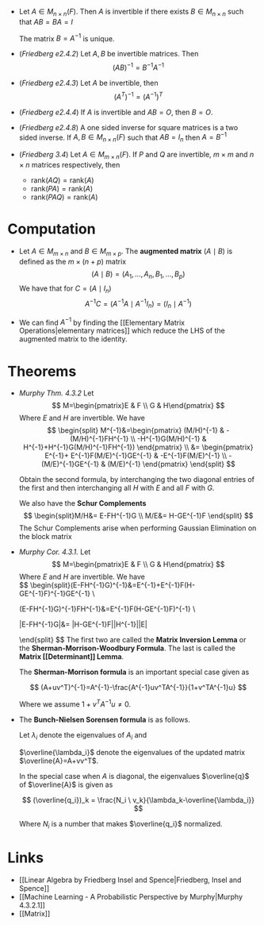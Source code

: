 * Let $A\in M_{n\times n}(F)$. Then $A$ is invertible if there exists $B\in M_{n\times n}$ such that $AB=BA=I$
  
  The matrix $B=A^{-1}$ is unique.

 * (*Friedberg e2.4.2*) Let $A,B$ be invertible matrices.  Then 
   $$
   (AB)^{-1}=B^{-1}A^{-1}
   $$
 * (*Friedberg e2.4.3*) Let $A$ be invertible, then
   $$
   (A^T)^{-1} = (A^{-1})^T
   $$
* (*Friedberg e2.4.4*) If $A$ is invertible and $AB=O$, then $B=O$.
* (*Friedberg e2.4.8*) A one sided inverse for square matrices is a two sided inverse. If $A,B\in M_{n\times n}(F)$ such that $AB=I_n$ then $A=B^{-1}$ 
* (*Friedberg 3.4*) Let $A\in M_{m\times n}(F)$. If $P$ and $Q$ are invertible, $m\times m$ and $n\times n$ matrices respectively, then
	* $\text{rank}(AQ)=\text{rank}(A)$
	* $\text{rank}(PA)=\text{rank}(A)$
	* $\text{rank}(PAQ)=\text{rank}(A)$

# Computation
* Let $A\in M_{m\times n}$ and $B\in M_{m\times p}$. The **augmented matrix** $(A\mid B)$ is defined as the $m\times (n+p)$ matrix
  $$
  (A\mid B) = (A_1,\dots,A_n, B_1, \dots, B_p)
  $$
  We have that for $C=(A\mid I_n)$ 
  $$
  A^{-1}C = (A^{-1}A\mid A^{-1} I_n ) = (I_n\mid A^{-1})
  $$

* We can find $A^{-1}$ by finding the [[Elementary Matrix Operations|elementary matrices]] which reduce the LHS of the augmented matrix to the identity.

# Theorems
* *Murphy  Thm. 4.3.2* Let 
  $$
  M=\begin{pmatrix}E & F \\ G & H\end{pmatrix}
  $$
  Where $E$ and $H$ are invertible. We have
  $$
  \begin{split} M^{-1}&=\begin{pmatrix}
  (M/H)^{-1} &
  -(M/H)^{-1}FH^{-1} \\ 
  -H^{-1}G(M/H)^{-1} & 
  H^{-1}+H^{-1}G(M/H)^{-1}FH^{-1})
  \end{pmatrix}
  \\ 
  &= \begin{pmatrix}
  E^{-1}+ E^{-1}F(M/E)^{-1}GE^{-1} &
  -E^{-1}F(M/E)^{-1} \\ 
  -(M/E)^{-1}GE^{-1} & 
  (M/E)^{-1}
  \end{pmatrix}
  \end{split}
  $$
  
  Obtain the second formula, by interchanging the two diagonal entries of the first and then interchanging all $H$ with $E$ and all $F$ with $G$.
  
  We also have the  **Schur Complements**
  $$
  \begin{split}M/H&= E-FH^{-1}G \\ 
  M/E&= H-GE^{-1}F
  \end{split}
  $$
  The Schur Complements arise when performing Gaussian Elimination on the block matrix

* *Murphy Cor. 4.3.1.* Let 
  $$
  M=\begin{pmatrix}E & F \\ G & H\end{pmatrix}
  $$
  Where $E$ and $H$ are invertible. We have  
  $$
  \begin{split}(E-FH^{-1}G)^{-1}&=E^{-1}+E^{-1}F(H-GE^{-1}F)^{-1}GE^{-1} \\ 
  
  (E-FH^{-1}G)^{-1}FH^{-1}&=E^{-1}F(H-GE^{-1}F)^{-1} \\ 
  
  |E-FH^{-1}G|&= |H-GE^{-1}F||H^{-1}||E|
  
  \end{split}
  $$
  The first two are called the **Matrix Inversion Lemma** or the **Sherman-Morrison-Woodbury Formula**.  The last is called the **Matrix [[Determinant]] Lemma**.
  
  The **Sherman-Morrison formula** is an important special case given as 
  
  $$
  (A+uv^T)^{-1}=A^{-1}-\frac{A^{-1}uv^TA^{-1}}{1+v^TA^{-1}u}
  $$
  
  Where we assume $1+v^TA^{-1}u\ne 0$. 


* The **Bunch-Nielsen Sorensen formula** is as follows. 
  
  Let $\lambda_i$ denote the eigenvalues of $A_i$ and 
  
  $\overline{\lambda_i}$ denote the eigenvalues of the updated matrix $\overline{A}=A+vv^T$.
  
  In the special case when $A$ is diagonal, the eigenvalues $\overline{q}$ of $\overline{A}$ is given as 
  
  $$
  (\overline{q_i})_k = \frac{N_i \ v_k}{\lambda_k-\overline{\lambda_i}}
  $$
  
  Where $N_i$ is a number that makes $\overline{q_i}$ normalized.
# Links
* [[Linear Algebra by Friedberg Insel and Spence|Friedberg, Insel and Spence]]
* [[Machine Learning - A Probabilistic Perspective by Murphy|Murphy 4.3.2.1]]
* [[Matrix]]